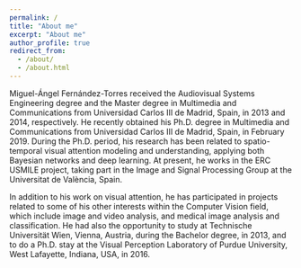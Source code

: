 ```yaml
---
permalink: /
title: "About me"
excerpt: "About me"
author_profile: true
redirect_from: 
  - /about/
  - /about.html
---
```


Miguel-Ángel Fernández-Torres received the Audiovisual Systems Engineering degree and the Master degree in Multimedia and Communications from Universidad Carlos III de Madrid, Spain, in 2013 and 2014, respectively. He recently obtained his Ph.D. degree in Multimedia and Communications from Universidad Carlos III de Madrid, Spain, in February 2019. During the Ph.D. period, his research has been related to spatio-temporal visual attention modeling and understanding, applying both Bayesian networks and deep learning. At present, he works in the ERC USMILE project, taking part in the Image and Signal Processing Group at the Universitat de València, Spain.

In addition to his work on visual attention, he has participated in projects related to some of his other interests within the Computer Vision field, which include image and video analysis, and medical image analysis and classification. He had also the opportunity to study at Technische Universität Wien, Vienna, Austria, during the Bachelor degree, in 2013, and to do a Ph.D. stay at the Visual Perception Laboratory of Purdue University, West Lafayette, Indiana, USA, in 2016. 
